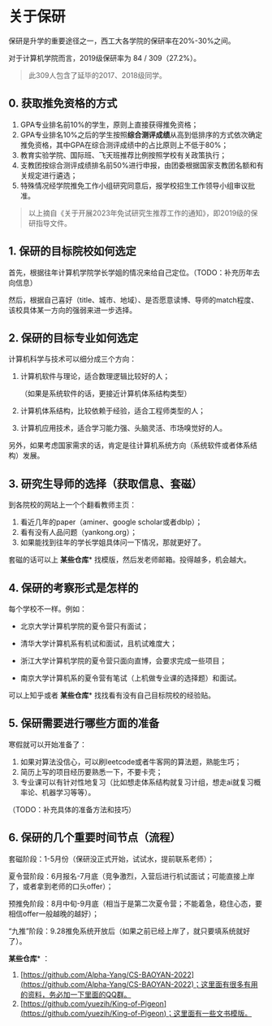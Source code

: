 # 关于保研

保研是升学的重要途径之一，西工大各学院的保研率在20%-30%之间。

对于计算机学院而言，2019级保研率为 84 / 309（27.2%）。

> 此309人包含了延毕的2017、2018级同学。



## 0. 获取推免资格的方式

1. GPA专业排名前10%的学生，原则上直接获得推免资格；
2. GPA专业排名10%之后的学生按照**综合测评成绩**从高到低排序的方式依次确定推免资格，其中GPA在综合测评成绩中的占比原则上不低于80%；
3. 教育实验学院、国际班、飞天班推荐比例按照学校有关政策执行；
4. 支教团按综合测评成绩排名前50%进行申报，由团委根据国家支教团名额和有关规定进行遴选；
5. 特殊情况经学院推免工作小组研究同意后，报学校招生工作领导小组审议批准。

> 以上摘自《关于开展2023年免试研究生推荐工作的通知》，即2019级的保研指导文件。



## 1. 保研的目标院校如何选定

首先，根据往年计算机学院学长学姐的情况来给自己定位。（TODO：补充历年去向信息）

然后，根据自己喜好（title、城市、地域）、是否愿意读博、导师的match程度、该校具体某一方向的强弱来进一步选择。



## 2. 保研的目标专业如何选定

计算机科学与技术可以细分成三个方向：

1. 计算机软件与理论，适合数理逻辑比较好的人；

   （如果是系统软件的话，更接近计算机体系结构类型）

2. 计算机体系结构，比较依赖于经验，适合工程师类型的人；

3. 计算机应用技术，适合学习能力强、头脑灵活、市场嗅觉好的人。

另外，如果考虑国家需求的话，肯定是往计算机系统方向（系统软件或者体系结构）发展。



## 3. 研究生导师的选择（获取信息、套磁）

到各院校的网站上一个个翻看教师主页：

1. 看近几年的paper（aminer、google scholar或者dblp）；
2. 看有没有人品问题（yankong.org）；
3. 如果能找到往年的学长学姐具体问一下情况，那就更好了。

套磁的话可以上  **某些仓库***  找模版，然后发老师邮箱。投得越多，机会越大。



## 4. 保研的考察形式是怎样的

每个学校不一样。例如：

- 北京大学计算机学院的夏令营只有面试；

- 清华大学计算机系有机试和面试，且机试难度大；

- 浙江大学计算机学院的夏令营只面向直博，会要求完成一些项目；

- 南京大学计算机系的夏令营有笔试（上机做专业课的选择题）和面试。

可以上知乎或者  **某些仓库***  找找看有没有自己目标院校的经验贴。



## 5. 保研需要进行哪些方面的准备

寒假就可以开始准备了：

1. 如果对算法没信心，可以刷leetcode或者牛客网的算法题，熟能生巧；
2. 简历上写的项目经历要熟悉一下，不要卡壳；
3. 专业课可以有针对性地复习（比如想走体系结构就复习计组，想走ai就复习概率论、机器学习等等）。

（TODO：补充具体的准备方法和技巧）



## 6. 保研的几个重要时间节点（流程）

套磁阶段：1-5月份（保研没正式开始，试试水，提前联系老师）；

夏令营阶段：6月报名-7月底（竞争激烈，入营后进行机试面试；可能直接上岸了，或者拿到老师的口头offer）；

预推免阶段：8月中旬-9月底（相当于是第二次夏令营；不能着急，稳住心态，要相信offer一般越晚的越好）；

“九推”阶段：9.28推免系统开放后（如果之前已经上岸了，就只要填系统就好了）。




 **某些仓库***  ：

1. [https://github.com/Alpha-Yang/CS-BAOYAN-2022](https://github.com/Alpha-Yang/CS-BAOYAN-2022)；这里面有很多有用的资料，务必加一下里面的QQ群。
2. [https://github.com/yuezih/King-of-Pigeon](https://github.com/yuezih/King-of-Pigeon)；这里面有一些文书模版。

